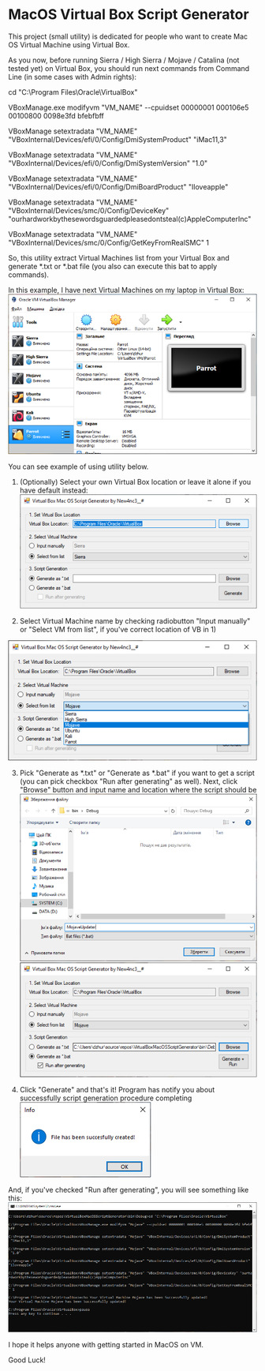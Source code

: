 ﻿# MacOS Virtual Box Script Generator
This project (small utility) is dedicated for people who want to create Mac OS Virtual Machine using Virtual Box.

As you now, before running Sierra / High Sierra / Mojave / Catalina (not tested yet) on Virtual Box, you should run next commands from Command Line (in some cases with Admin rights):

  cd "C:\Program Files\Oracle\VirtualBox\"

  VBoxManage.exe modifyvm "VM_NAME" --cpuidset 00000001 000106e5 00100800 0098e3fd bfebfbff

  VBoxManage setextradata "VM_NAME" "VBoxInternal/Devices/efi/0/Config/DmiSystemProduct" "iMac11,3"

  VBoxManage setextradata "VM_NAME" "VBoxInternal/Devices/efi/0/Config/DmiSystemVersion" "1.0"

  VBoxManage setextradata "VM_NAME" "VBoxInternal/Devices/efi/0/Config/DmiBoardProduct" "Iloveapple"

  VBoxManage setextradata "VM_NAME" "VBoxInternal/Devices/smc/0/Config/DeviceKey" "ourhardworkbythesewordsguardedpleasedontsteal(c)AppleComputerInc"

  VBoxManage setextradata "VM_NAME" "VBoxInternal/Devices/smc/0/Config/GetKeyFromRealSMC" 1


So, this utility extract Virtual Machines list from your Virtual Box and generate *.txt or *.bat file (you also can execute this bat to apply commands). 

In this example, I have next Virtual Machines on my laptop in Virtual Box:
![List of Virtual Machines in Virtual Box](ScreenShots/VBScreen.png)

You can see example of using utility below.

1) (Optionally) Select your own Virtual Box location or leave it alone if you have default instead:
![Main window of program, selecting Virtual Box location](ScreenShots/MainScreen.png)

2) Select Virtual Machine name by checking radiobutton "Input manually" or "Select VM from list", if you've correct location of VB in 1)

![Selecting Virtual Machine from list of created VM in VB](ScreenShots/Select_VM.png)

3) Pick "Generate as *.txt" or "Generate as *.bat" if you want to get a script (you can pick checkbox "Run after generating" as well). Next, click "Browse" button and input name and location where the script should be
![Save file dialog for script generating](ScreenShots/SaveAsBatScript.png)
![Filled script filename](ScreenShots/AfterBrowseButton.png)

4) Click "Generate" and that's it! Program has notify you about successfully script generation procedure completing
![Script has been created successfully](ScreenShots/SuccessfullyCreated.png)

And, if you've checked "Run after generating", you will see something like this:
![Console running required commands](ScreenShots/SuccessfullyUpdated.png)

I hope it helps anyone with getting started in MacOS on VM.

Good Luck!
